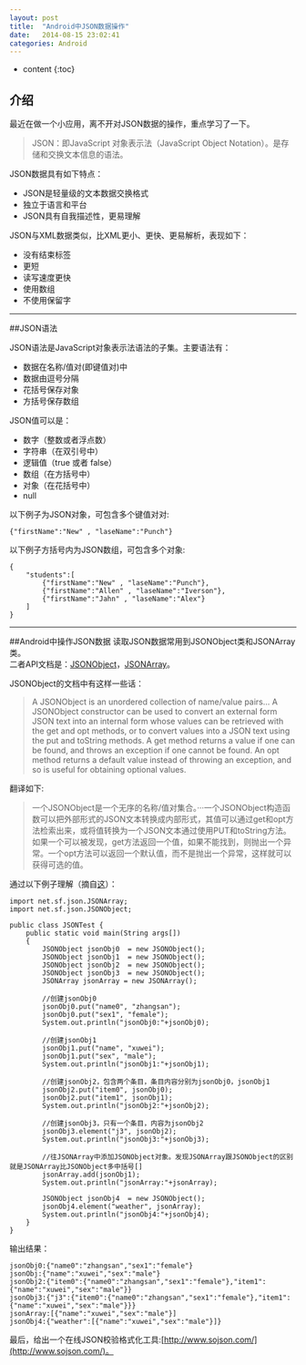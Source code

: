 ```yaml
---
layout: post
title:  "Android中JSON数据操作"
date:   2014-08-15 23:02:41
categories: Android
---
```


* content
{:toc}

## 介绍
最近在做一个小应用，离不开对JSON数据的操作，重点学习了一下。

>JSON：即JavaScript 对象表示法（JavaScript Object Notation）。是存储和交换文本信息的语法。

JSON数据具有如下特点：  
* JSON是轻量级的文本数据交换格式  
* 独立于语言和平台    
* JSON具有自我描述性，更易理解    

JSON与XML数据类似，比XML更小、更快、更易解析，表现如下：  
* 没有结束标签  
* 更短  
* 读写速度更快  
* 使用数组  
* 不使用保留字  

---

##JSON语法

JSON语法是JavaScript对象表示法语法的子集。主要语法有：  
* 数据在名称/值对(即键值对)中  
* 数据由逗号分隔  
* 花括号保存对象  
* 方括号保存数组  

JSON值可以是：
* 数字（整数或者浮点数）  
* 字符串（在双引号中）  
* 逻辑值（true 或者 false）  
* 数组（在方括号中）  
* 对象（在花括号中）  
* null

以下例子为JSON对象，可包含多个键值对对:  

    {"firstName":"New" , "laseName":"Punch"}

以下例子方括号内为JSON数组，可包含多个对象:

    {
    	"students":[ 
    		{"firstName":"New" , "laseName":"Punch"},
    		{"firstName":"Allen" , "laseName":"Iverson"},
    		{"firstName":"Jahn" , "laseName":"Alex"}
    	]
    }

---

##Android中操作JSON数据
读取JSON数据常用到JSONObject类和JSONArray类。  
二者API文档是：[JSONObject](http://json.org/javadoc/org/json/JSONObject.html)，[JSONArray](http://json.org/javadoc/org/json/JSONArray.html)。

JSONObject的文档中有这样一些话：

>A JSONObject is an unordered collection of name/value pairs... A JSONObject constructor can be used to convert an external form JSON text into an internal form whose values can be retrieved with the get and opt methods, or to convert values into a JSON text using the put and toString methods. A get method returns a value if one can be found, and throws an exception if one cannot be found. An opt method returns a default value instead of throwing an exception, and so is useful for obtaining optional values.

翻译如下:

>一个JSONObject是一个无序的名称/值对集合。···一个JSONObject构造函数可以把外部形式的JSON文本转换成内部形式，其值可以通过get和opt方法检索出来，或将值转换为一个JSON文本通过使用PUT和toString方法。如果一个可以被发现，get方法返回一个值，如果不能找到，则抛出一个异常。一个opt方法可以返回一个默认值，而不是抛出一个异常，这样就可以获得可选的值。

通过以下例子理解（摘自[这](http://www.cnblogs.com/xwdreamer/archive/2011/12/16/2296904.html)）：

	
	import net.sf.json.JSONArray;
	import net.sf.json.JSONObject;
	
	public class JSONTest {
	    public static void main(String args[])
	    {
	        JSONObject jsonObj0  = new JSONObject();
	        JSONObject jsonObj1  = new JSONObject();
	        JSONObject jsonObj2  = new JSONObject();
	        JSONObject jsonObj3  = new JSONObject();
	        JSONArray jsonArray = new JSONArray();
	        
	        //创建jsonObj0
	        jsonObj0.put("name0", "zhangsan");
	        jsonObj0.put("sex1", "female");
	        System.out.println("jsonObj0:"+jsonObj0);
	        
	        //创建jsonObj1
	        jsonObj1.put("name", "xuwei");
	        jsonObj1.put("sex", "male");
	        System.out.println("jsonObj1:"+jsonObj1);
	    
	        //创建jsonObj2，包含两个条目，条目内容分别为jsonObj0，jsonObj1
	        jsonObj2.put("item0", jsonObj0);
	        jsonObj2.put("item1", jsonObj1);
	        System.out.println("jsonObj2:"+jsonObj2);
	        
	        //创建jsonObj3，只有一个条目，内容为jsonObj2
	        jsonObj3.element("j3", jsonObj2);
	        System.out.println("jsonObj3:"+jsonObj3);
	    
	        //往JSONArray中添加JSONObject对象。发现JSONArray跟JSONObject的区别就是JSONArray比JSONObject多中括号[]
	        jsonArray.add(jsonObj1);
	        System.out.println("jsonArray:"+jsonArray);
	        
	        JSONObject jsonObj4  = new JSONObject();
	        jsonObj4.element("weather", jsonArray);
	        System.out.println("jsonObj4:"+jsonObj4);
	    }
	}

输出结果：  

    jsonObj0:{"name0":"zhangsan","sex1":"female"}
    jsonObj:{"name":"xuwei","sex":"male"}
    jsonObj2:{"item0":{"name0":"zhangsan","sex1":"female"},"item1":{"name":"xuwei","sex":"male"}}
    jsonObj3:{"j3":{"item0":{"name0":"zhangsan","sex1":"female"},"item1":{"name":"xuwei","sex":"male"}}}
    jsonArray:[{"name":"xuwei","sex":"male"}]
    jsonObj4:{"weather":[{"name":"xuwei","sex":"male"}]}

最后，给出一个在线JSON校验格式化工具:[http://www.sojson.com/](http://www.sojson.com/)。